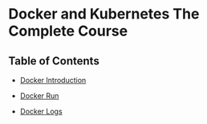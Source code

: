 # Docker and Kubernetes The Complete Course

## Table of Contents

- [Docker Introduction](docs/docker-introduction.md)

- [Docker Run](docs/docker-run.md)

- [Docker Logs](docs/docker-logs.md)